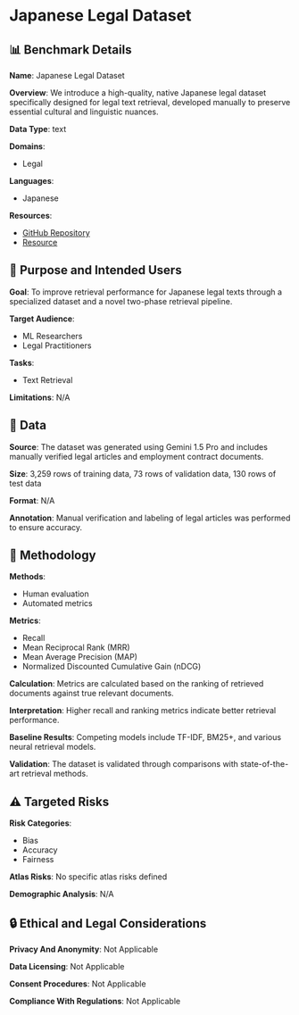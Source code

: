 # Japanese Legal Dataset

## 📊 Benchmark Details

**Name**: Japanese Legal Dataset

**Overview**: We introduce a high-quality, native Japanese legal dataset specifically designed for legal text retrieval, developed manually to preserve essential cultural and linguistic nuances.

**Data Type**: text

**Domains**:
- Legal

**Languages**:
- Japanese

**Resources**:
- [GitHub Repository](https://github.com/user/repo)
- [Resource](https://huggingface.co/datasets/name)

## 🎯 Purpose and Intended Users

**Goal**: To improve retrieval performance for Japanese legal texts through a specialized dataset and a novel two-phase retrieval pipeline.

**Target Audience**:
- ML Researchers
- Legal Practitioners

**Tasks**:
- Text Retrieval

**Limitations**: N/A

## 💾 Data

**Source**: The dataset was generated using Gemini 1.5 Pro and includes manually verified legal articles and employment contract documents.

**Size**: 3,259 rows of training data, 73 rows of validation data, 130 rows of test data

**Format**: N/A

**Annotation**: Manual verification and labeling of legal articles was performed to ensure accuracy.

## 🔬 Methodology

**Methods**:
- Human evaluation
- Automated metrics

**Metrics**:
- Recall
- Mean Reciprocal Rank (MRR)
- Mean Average Precision (MAP)
- Normalized Discounted Cumulative Gain (nDCG)

**Calculation**: Metrics are calculated based on the ranking of retrieved documents against true relevant documents.

**Interpretation**: Higher recall and ranking metrics indicate better retrieval performance.

**Baseline Results**: Competing models include TF-IDF, BM25+, and various neural retrieval models.

**Validation**: The dataset is validated through comparisons with state-of-the-art retrieval methods.

## ⚠️ Targeted Risks

**Risk Categories**:
- Bias
- Accuracy
- Fairness

**Atlas Risks**:
No specific atlas risks defined

**Demographic Analysis**: N/A

## 🔒 Ethical and Legal Considerations

**Privacy And Anonymity**: Not Applicable

**Data Licensing**: Not Applicable

**Consent Procedures**: Not Applicable

**Compliance With Regulations**: Not Applicable
